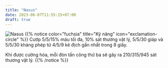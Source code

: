 ```yaml
---
title: "Nasus"
date: 2023-06-07T11:55:15+07:00
draft: true
---
```

![Nasus](https://storage.googleapis.com/www.publish.nocodesites.co.uk/prod/2542/files/91acdb105b83390035a7a13a8bafab4106e64dc5bcf5f68868890c8ab1c3ceda53af46912705a89386c1abfb323e276da94c9cde6a1803b9526ee9041e6b1fa8.png)
{{% notice color="fuchsia" title="Kỹ năng" icon="exclamation-circle" %}}
Cướp 5/5/15% máu tối đa, 10% sát thương vật lý, 5/5/30 giáp và 5/5/30 kháng phép từ 4/5/9 kẻ địch gần nhất trong 8 giây.

Khi được cường hóa, mỗi đòn tấn công thứ ba sẽ gây ra 210/315/945 sát thương vật lý.
{{% /notice %}}